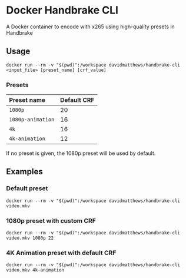# Docker Handbrake CLI
A Docker container to encode with x265 using high-quality presets in Handbrake

## Usage
`docker run --rm -v "$(pwd)":/workspace davidmatthews/handbrake-cli <input_file> [preset_name] [crf_value]`

### Presets
| Preset name       | Default CRF  |
|:------------------|:-------------|
| `1080p`           | 20           |
| `1080p-animation` | 16           |
| `4k`              | 16           |
| `4k-animation`    | 12           |

If no preset is given, the 1080p preset will be used by default.

## Examples
### Default preset
`docker run --rm -v "$(pwd)":/workspace davidmatthews/handbrake-cli video.mkv`

### 1080p preset with custom CRF
`docker run --rm -v "$(pwd)":/workspace davidmatthews/handbrake-cli video.mkv 1080p 22`

### 4K Animation preset with default CRF
`docker run --rm -v "$(pwd)":/workspace davidmatthews/handbrake-cli video.mkv 4k-animation`